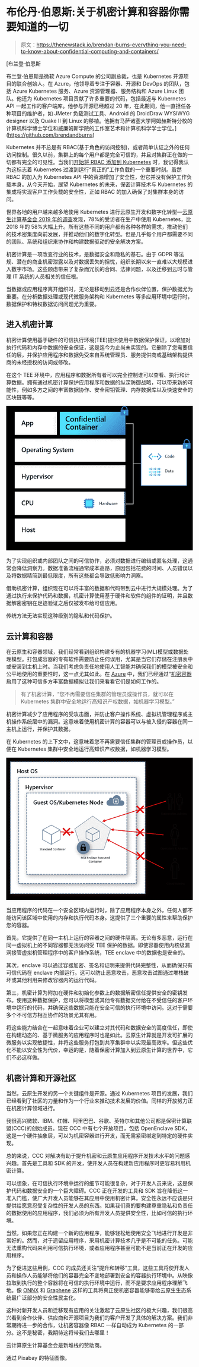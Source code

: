 # 布伦丹·伯恩斯:关于机密计算和容器你需要知道的一切

> 原文：<https://thenewstack.io/brendan-burns-everything-you-need-to-know-about-confidential-computing-and-containers/>

[](https://github.com/brendandburns)

 [布兰登·伯恩斯

布兰登·伯恩斯是微软 Azure Compute 的公司副总裁，也是 Kubernetes 开源项目的联合创始人。在 Azure，他领导着专注于容器、开源和 DevOps 的团队，包括 Azure Kubernetes 服务、Azure 资源管理器、服务结构和 Azure Linux 团队。他还为 Kubernetes 项目贡献了许多重要的代码，包括最近与 Kubernetes API 一起工作的客户端库。他参与开源已经超过 20 年，在此期间，他一直担任各种项目的维护者，如 JMeter 负载测试工具、Android 的 DroidDraw WYSIWYG designer 以及 Quake II 到 Linux 的移植。他拥有马萨诸塞大学阿姆赫斯特分校的计算机科学博士学位和威廉姆斯学院的工作室艺术和计算机科学学士学位。](https://github.com/brendandburns) [](https://github.com/brendandburns)

Kubernetes 并不总是有 RBAC(基于角色的访问控制)，或者简单认证之外的任何访问控制。很久以前，集群上的每个用户都是完全可信的，并且对集群正在做的一切都有完全的可见性。当我们[开始将 RBAC 添加到 Kubernetes](https://thenewstack.io/microsoft-azure-brings-confidential-computing-to-kubernetes/) 时，我记得我认为这标志着 Kubernetes 过渡到运行“真正的”工作负载的一个重要时刻。虽然 RBAC 的加入为 Kubernetes API 中的资源增加了安全性，但它并没有保护工作负载本身。从今天开始，展望 Kubernetes 的未来，保密计算技术与 Kubernetes 的集成将实现客户工作负载的安全性，正如 RBAC 的加入确保了对集群本身的访问。

世界各地的用户越来越多地使用 Kubernetes 进行云原生开发和数字化转型—[云原生计算基金会 2019 年的调查](https://www.cncf.io/wp-content/uploads/2020/08/CNCF_Survey_Report.pdf)发现，78%的受访者在生产中使用 Kubernetes，比 2018 年的 58%大幅上升。所有这些不同的用户都有各种各样的需求，推动他们的技术密集度向前发展，并推动他们的数字化转型。但是几乎每个用户都需要不同的团队、系统和组织来协作和构建数据驱动的安全解决方案。

机密计算是一项改变行业的技术，是数据安全和隐私的基石。由于 GDPR 等法规、潜在的商业机密泄露以及对数据丢失的担忧，组织长期以来一直难以大规模进入数字市场。这些顾虑带来了复杂而冗长的合同、法律问题，以及迁移到云时与管理 IT 系统的人员相关的信任根。

当数据或应用程序离开组织时，无论是移动到云还是合作伙伴位置，保护数据尤为重要。在分析数据处理或现代微服务架构和 Kubernetes 等多应用环境中运行时，数据保护和特权数据访问问题尤为重要。

## 进入机密计算

机密计算使用基于硬件的可信执行环境(TEE)提供使用中数据保护保证，以增加对执行代码和内存中数据的安全保证，这是迄今为止尚未实现的。它删除了您需要信任的层，并保护应用程序和数据免受来自系统管理员、服务提供商或基础架构提供商的未经授权的访问或修改。

在这个 TEE 环境中，应用程序和数据所有者可以完全控制谁可以查看、执行和计算数据。拥有通过机密计算保护应用程序和数据的纵深防御战略，可以带来新的可能性，例如多方之间的丰富数据协作、安全密钥管理、内存数据库以及快速安全的区块链等等。

![](img/a8a70ccbb1b74e2bfafbc8ca807b4d09.png)

为了实现组织或内部团队之间的可信协作，必须对数据进行编辑或匿名处理，这通常会降低洞察力。数据准备流程通常成本高昂，原因包括花费的时间、人员错误以及将数据精简到最低限度，所有这些都会导致低影响力洞察。

借助机密计算，组织现在可以将丰富的数据和代码带到云中进行大规模处理。为了通过执行来保护代码和数据，机密计算使用基于硬件和软件的组件的证明，并且数据解密密钥在足迹验证之后仅被发布给可信应用。

传统方法无法实现这种级别的隐私和代码保护。

## 云计算和容器

在云原生和容器领域，我们经常看到组织构建专有的机器学习(ML)模型或数据处理模型。打包成容器的专有软件需要防止任何误用，尤其是当它们存储在注册表中或安装到主机上时。当我们考虑负责任地使用人工智能并确保我们的模型被安全和公平地使用的重要性时，这一点尤其如此。在 [Azure](https://aka.ms/AzureCC) 中，我们已经通过“[机密容器](https://docs.microsoft.com/en-us/azure/confidential-computing/confidential-containers)启用了这种可信多方丰富数据模拟让我们来看看它们是如何工作的。

> 有了机密计算，“您不再需要信任集群的管理员或操作员，就可以在 Kubernetes 集群中安全地运行高知识产权数据，如机器学习模型。”

机密计算减少了应用程序的受攻击面，并防止客户操作系统、虚拟机管理程序或主机操作系统层中的漏洞。这意味着使用机密计算的容器可以与被入侵的容器在同一主机上运行，并保护其数据。

在 Kubernetes 的上下文中，这意味着您不再需要信任集群的管理员或操作员，以便在 Kubernetes 集群中安全地运行高知识产权数据，如机器学习模型。

![](img/096ae27fb49e953a578ca047e87a54f4.png)

当应用程序的代码在一个安全区域内运行时，除了应用程序本身之外，任何人都不能访问该区域中使用的内存和执行代码本身。这提供了三个重要的属性来帮助保护您的容器。

首先，它提供了在同一主机上运行的容器之间的硬件隔离。无论有多恶意，运行在同一虚拟机上的不同容器都无法访问受 TEE 保护的数据。即使容器使用内核级漏洞接管虚拟机管理程序中的客户操作系统，TEE enclave 中的数据也是安全的。

其次，enclave 可以通过容器加密、签名和证明来提供代码完整性，从而确保只有可信代码在 enclave 内部运行。这可以防止恶意攻击，恶意攻击试图通过堆栈破坏或其他利用来修改容器内的运行代码。

第三，机密计算为附加在硬件和初始化参数上的数据解密信任提供安全的密钥发布。使用这种数据保护，您可以将模型或其他专有数据交付给在不受信任的客户环境中运行的代码，并确保这些数据只能在安全可信的执行环境中访问。这对于需要多个不可信方相互协作的场景尤其有用。

将这些能力结合在一起意味着企业可以建立对其代码和数据安全的高度信任，即使在构建动态的、基于微服务的应用程序时也是如此。云原生计算就是开发可扩展的微服务以实现敏捷性，并将这些服务打包到共享集群中以实现最高效率。但这些优化不能以安全性为代价，幸运的是，随着保密计算加入到云原生计算的世界中，它们不必这样做。

## 机密计算和开源社区

当然，云原生开发的另一个关键组件是开源。通过 Kubernetes 项目的发展，我们已经看到了社区的力量和作为一个行业来推动技术发展的价值。同样的开放努力正在机密计算领域进行。

我很高兴微软、IBM、红帽、阿里巴巴、谷歌、英特尔和其他公司都是保密计算联盟(CCC)的创始成员。现在 CCC 中有七个开放项目，包括 OpenEnclave SDK，这是一个硬件抽象层，可以为机密容器进行开发，而无需紧密绑定到特定的硬件实现。

总的来说，CCC 对解决有助于提升机密和云原生应用程序开发技术水平的问题感兴趣。首先是工具和 SDK 的开发，使开发人员在构建新应用程序时更容易利用机密计算。

可以想象，在可信执行环境中运行的细节可能很复杂，对于开发人员来说，这是保护代码和数据安全的一个巨大障碍。CCC 正在开发的工具和 SDK 旨在降低这一准入门槛，使广大开发人员能够在其应用中使用机密计算。安全性永远不应该是只提供给愿意忍受复杂性的开发人员的东西。如果我们真的要构建尊重隐私和负责任的数据使用的应用程序，我们必须为所有开发人员提供安全性，比如可信的执行环境。

当然，如果您正在构建一个新的应用程序，能够轻松地使用安全飞地进行开发是非常好的。然而，对于遗留应用程序，采用机密计算技术几乎是不可能的任务。可能无法重构代码来利用可信执行环境，或者应用程序甚至可能不是当前正在开发的应用程序。

为了促进这些用例，CCC 的成员还关注“提升和转移”工具，这些工具将使开发人员和操作人员能够将他们的容器完全不变地部署到安全的容器执行环境中。从映像拉取到执行的整个容器将在可信的执行环境中运行，而不是要求应用程序理解飞地。像 [ONNX](https://onnx.ai) 和 [Graphene](https://grapheneproject.io/) 这样的工具将真正使机密容器能够带给云原生生态系统最广泛部分的安全性民主化。

这种对新开发人员和迁移现有应用的关注激起了云原生社区的极大兴趣，我们很高兴看到合作伙伴、供应商和开源项目为我们的客户开发了具体的解决方案。我们非常期待进一步的合作，让机密容器像 RBAC 一样自动成为 Kubernetes 的一部分。这不是秘密，我期待这将带我们去哪里！

云计算原生计算基金会是新堆栈的赞助商。

通过 Pixabay 的特征图像。

<svg xmlns:xlink="http://www.w3.org/1999/xlink" viewBox="0 0 68 31" version="1.1"><title>Group</title> <desc>Created with Sketch.</desc></svg>